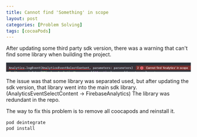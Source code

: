 ```yaml
---
title: Cannot find 'Something' in scope
layout: post
categories: [Problem Solving]
tags: [cocoaPods]
---
```


After updating some third party sdk version, there was a warning that can't find some library when building the project.

![An error that says 'Cannot find 'Analytics' in scope](/assets/img/2021/04/28/image1.png)

The issue was that some library was separated used, but after updating the sdk version, that library went into the main sdk library. (AnalyticsEventSelectContent -> FirebaseAnalytics) The library was redundant in the repo.

The way to fix this problem is to remove all coocapods and reinstall it.

```
pod deintegrate
pod install
```